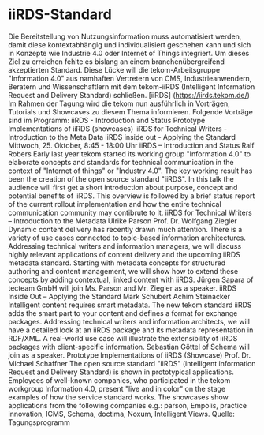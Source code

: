 # iiRDS-Standard
Die Bereitstellung von Nutzungsinformation muss automatisiert werden, damit diese kontextabhängig und individualisiert 
geschehen kann und sich in Konzepte wie Industrie 4.0 oder Internet of Things integriert.
Um dieses Ziel zu erreichen fehlte es bislang an einem branchenübergreifend akzeptierten Standard. 
Diese Lücke will die tekom-Arbeitsgruppe "Information 4.0" aus namhaften Vertretern von CMS, Industrieanwendern, 
Beratern und Wissenschaftlern mit dem tekom-iiRDS (Intelligent Information Request and Delivery Standard) schließen.
[iiRDS] (https://iirds.tekom.de/)
Im Rahmen der Tagung wird die tekom nun ausführlich in Vorträgen, Tutorials und Showcases zu diesem Thema informieren.
Folgende Vorträge sind im Programm:
iiRDS - Introduction and Status
Prototype Implementations of iiRDS (showcases)
iiRDS for Technical Writers - Introduction to the Meta Data
iiRDS inside out - Applying the Standard
Mittwoch, 25. Oktober, 8:45 - 18:00 Uhr
iiRDS – Introduction and Status
Ralf Robers
Early last year tekom started its working group "Information 4.0" to elaborate concepts and standards 
for technical communication in the context of "Internet of things" or "Industry 4.0". 
The key working result has been the creation of the open source standard "iiRDS". 
In this talk the audience will first get a short introduction about purpose, concept and potential benefits of iiRDS. 
This overview is followed by a brief status report of the current rollout implementation and 
how the entire technical communication community may contibrute to it.
iiRDS for Technical Writers – Introduction to the Metadata
Ulrike Parson
Prof. Dr. Wolfgang Ziegler
Dynamic content delivery has recently drawn much attention. There is a variety of use cases 
connected to topic-based information architectures. Addressing technical writers and information managers, 
we will discuss highly relevant applications of content delivery and the upcoming iiRDS metadata standard. 
Starting with metadata concepts for structured authoring and content management, 
we will show how to extend these concepts by adding contextual, 
linked content with iiRDS. Jürgen Sapara of tecteam GmbH will join Ms. Parson and Mr. Ziegler as a speaker.
iiRDS Inside Out – Applying the Standard
Mark Schubert
Achim Steinacker
Intelligent content requires smart metadata. The new tekom standard iiRDS adds the smart part to your content 
and defines a format for exchange packages. Addressing technical writers and information architects, 
we will have a detailed look at an iiRDS package and its metadata representation in RDF/XML. 
A real-world use case will illustrate the extensibility of iiRDS packages with client-specific information. 
Sebastian Göttel of Schema will join as a speaker.
Prototype Implementations of iiRDS (Showcase)
Prof. Dr. Michael Schaffner
The open source standard "iiRDS" (intelligent information Request and Delivery Standard) 
is shown in prototypical applications. Employees of well-known companies, who participated 
in the tekom workgroup Information 4.0, present "live and in color" on the stage 
examples of how the service standard works. The showcases show applications from the 
following companies e.g.: parson, Empolis, practice innovation, ICMS, Schema, doctima, Noxum, Intelligent Views.
Quelle: Tagungsprogramm
